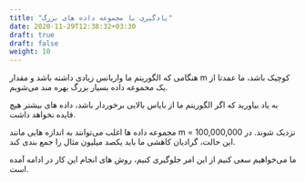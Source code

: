 ```yaml
---
title: "یادگیری با مجموعه داده های بزرگ"
date: 2020-11-29T12:38:32+03:30
draft: true
draft: false
weight: 10
---
```


هنگامی که الگوریتم ما واریانس زیادی داشته باشد و مقدار m کوچیک باشد،
ما عمدتا از یک محموعه داده بسیار بزرگ بهره مند می‌شویم.

به یاد بیاورید که اگر الگوریتم ما از بایاس بالایی برخوردار باشد، داده های بیشتر هیچ فایده نخواهد داشت.

مجموعه داده ها اغلب می‌توانند به اندازه هایی مانند 
m = 100,000,000
نزدیک شوند.
در این حالت، گرادیان کاهشی ما باید یکصد میلیون مثال را جمع بندی کند.

ما می‌خواهیم سعی کنیم از این امر جلوگیری کنیم، روش های انجام این کار در ادامه آمده است.

